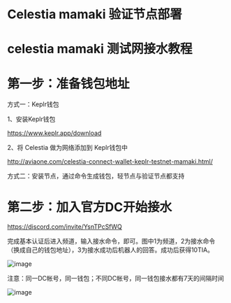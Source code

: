 # Celestia mamaki 验证节点部署



# celestia mamaki 测试网接水教程

# 第一步：准备钱包地址

方式一：Keplr钱包

1、安装Keplr钱包

https://www.keplr.app/download

2、将 Celestia 做为网络添加到 Keplr钱包中

http://aviaone.com/celestia-connect-wallet-keplr-testnet-mamaki.html/

方式二：安装节点，通过命令生成钱包，轻节点与验证节点都支持

# 第二步：加入官方DC开始接水

https://discord.com/invite/YsnTPcSfWQ

完成基本认证后进入频道，输入接水命令，即可。图中1为频道，2为接水命令（换成自己的钱包地址），3为接水成功后机器人的回答。成功后获得10TIA。

![image](https://user-images.githubusercontent.com/100336530/204741398-bcebe555-718b-4c69-b337-7a54bebf1dc9.png)

注意：同一DC帐号，同一钱包；不同DC帐号，同一钱包接水都有7天的间隔时间

![image](https://user-images.githubusercontent.com/100336530/204741497-1eab1b82-5a3f-459b-8d58-d5b2735364bd.png)
